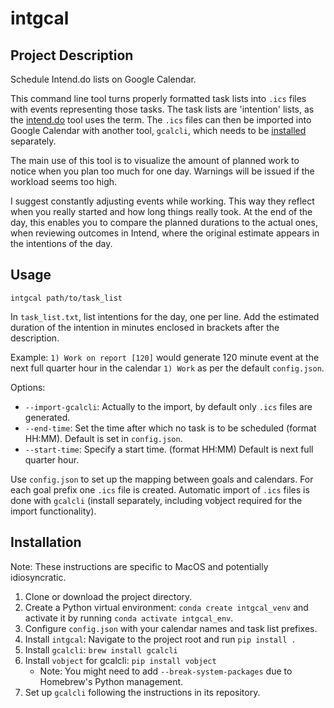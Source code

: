 # intgcal

## Project Description

Schedule Intend.do lists on Google Calendar.  

This command line tool turns properly formatted task lists into `.ics` files
with events representing those tasks. The task lists are 'intention' lists, as
the [intend.do](https://intend.do/) tool uses the term. The `.ics` files can
then be imported into Google Calendar with another tool, `gcalcli`, which needs
to be [installed](https://github.com/insanum/gcalcli) separately.

The main use of this tool is to visualize the amount of planned work to notice
when you plan too much for one day. Warnings will be issued if the workload
seems too high. 

I suggest constantly adjusting events while working. This way they reflect when
you really started and how long things really took. At the end of the day, this
enables you to compare the planned durations to the actual ones, when reviewing
outcomes in Intend, where the original estimate appears in the intentions of
the day.

## Usage

`intgcal path/to/task_list`

In `task_list.txt`, list intentions for the day, one per line. Add the
estimated duration of the intention in minutes enclosed in brackets after the
description. 

Example: `1) Work on report [120]` would generate 120 minute event at the next
full quarter hour in the calendar `1) Work` as per the default `config.json`.

Options:

- `--import-gcalcli`: Actually to the import, by default only `.ics` files are
  generated.
- `--end-time`: Set the time after which no task is to be scheduled (format
  HH:MM). Default is set in `config.json`.
- `--start-time`: Specify a start time. (format HH:MM) Default is next full
  quarter hour.

Use `config.json` to set up the mapping between goals and calendars. For each
goal prefix one `.ics` file is created. Automatic import of `.ics` files is done
with `gcalcli` (install separately, including vobject required for the import
functionality). 

## Installation

Note: These instructions are specific to MacOS and potentially idiosyncratic.

1. Clone or download the project directory.
2. Create a Python virtual environment: `conda create intgcal_venv` and activate it by running `conda activate intgcal_env`.
3. Configure `config.json` with your calendar names and task list prefixes.
4. Install `intgcal`: Navigate to the project root and run `pip install .`
5. Install `gcalcli`: `brew install gcalcli`
6. Install `vobject` for gcalcli: `pip install vobject`
   - Note: You might need to add `--break-system-packages` due to Homebrew's Python management.
7. Set up `gcalcli` following the instructions in its repository.

